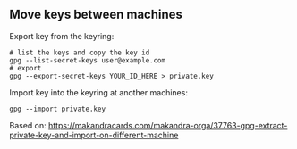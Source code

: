 ## Move keys between machines

Export key from the keyring:

```shell
# list the keys and copy the key id
gpg --list-secret-keys user@example.com
# export
gpg --export-secret-keys YOUR_ID_HERE > private.key
```

Import key into the keyring at another machines:

```shell
gpg --import private.key
```

Based on: https://makandracards.com/makandra-orga/37763-gpg-extract-private-key-and-import-on-different-machine
